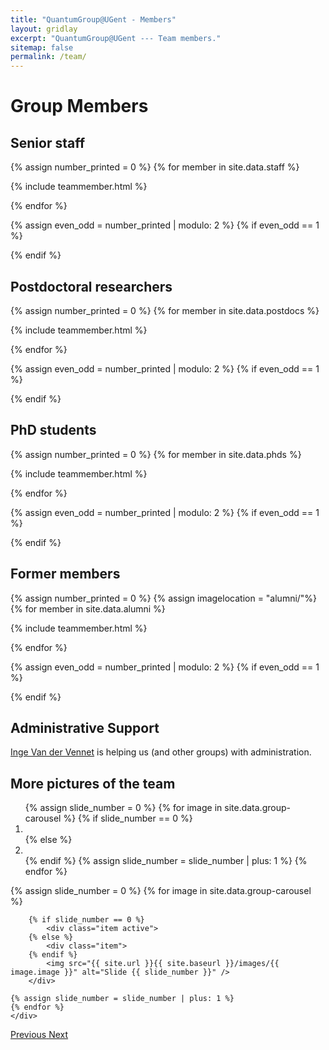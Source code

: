 ```yaml
---
title: "QuantumGroup@UGent - Members"
layout: gridlay
excerpt: "QuantumGroup@UGent --- Team members."
sitemap: false
permalink: /team/
---
```


# Group Members

## Senior staff

{% assign number_printed = 0 %}
{% for member in site.data.staff %}

{% include teammember.html %}

{% endfor %}

{% assign even_odd = number_printed | modulo: 2 %}
{% if even_odd == 1 %}

</div>
{% endif %}

## Postdoctoral researchers

{% assign number_printed = 0 %}
{% for member in site.data.postdocs %}

{% include teammember.html %}

{% endfor %}

{% assign even_odd = number_printed | modulo: 2 %}
{% if even_odd == 1 %}

</div>
{% endif %}

## PhD students

{% assign number_printed = 0 %}
{% for member in site.data.phds %}

{% include teammember.html %}

{% endfor %}

{% assign even_odd = number_printed | modulo: 2 %}
{% if even_odd == 1 %}

</div>
{% endif %}

## Former members

{% assign number_printed = 0 %}
{% assign imagelocation = "alumni/"%}
{% for member in site.data.alumni %}

{% include teammember.html %}

{% endfor %}

{% assign even_odd = number_printed | modulo: 2 %}
{% if even_odd == 1 %}

</div>
{% endif %}

## Administrative Support

<a href="mailto:inge.vandervennet@ugent.be">Inge Van der Vennet</a> is helping us (and other groups) with administration.

## More pictures of the team

<div markdown="0" id="carousel" class="carousel slide" data-ride="carousel" data-interval="5000" data-pause="hover" >
    <!-- Menu -->
    <ol class="carousel-indicators">
        {% assign slide_number = 0 %}
        {% for image in site.data.group-carousel %}
        {% if slide_number == 0 %}
            <li data-target="#carousel" data-slide-to="{{ slide_number }}" class="active"></li>
        {% else %}
        <li data-target="#carousel" data-slide-to="{{ slide_number }}"></li>
        {% endif %}
        {% assign slide_number = slide_number | plus: 1 %}
        {% endfor %}
    </ol>
    <!-- Items -->
    <div class="carousel-inner" markdown="0">
    {% assign slide_number = 0 %}
    {% for image in site.data.group-carousel %}

        {% if slide_number == 0 %}
            <div class="item active">
        {% else %}
            <div class="item">
        {% endif %}
            <img src="{{ site.url }}{{ site.baseurl }}/images/{{ image.image }}" alt="Slide {{ slide_number }}" />
        </div>

    {% assign slide_number = slide_number | plus: 1 %}
    {% endfor %}
    </div>

  <a class="left carousel-control" href="#carousel" role="button" data-slide="prev">
    <span class="glyphicon glyphicon-chevron-left" aria-hidden="true"></span>
    <span class="sr-only">Previous</span>
  </a>
  <a class="right carousel-control" href="#carousel" role="button" data-slide="next">
    <span class="glyphicon glyphicon-chevron-right" aria-hidden="true"></span>
    <span class="sr-only">Next</span>
  </a>
</div>
